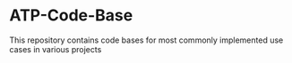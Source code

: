 # ATP-Code-Base
This repository contains code bases for most commonly implemented use cases in various projects
